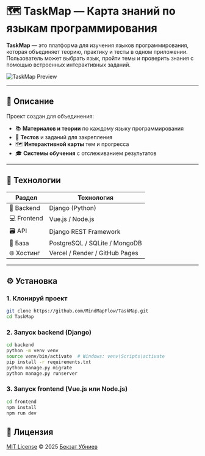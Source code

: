 # 🗺️ TaskMap — Карта знаний по языкам программирования

**TaskMap** — это платформа для изучения языков программирования, которая объединяет теорию, практику и тесты в одном приложении. Пользователь может выбрать язык, пройти темы и проверить знания с помощью встроенных интерактивных заданий.

![TaskMap Preview](assets/taskmap-preview.gif)

---

## 📘 Описание

Проект создан для объединения:

- 📚 **Материалов и теории** по каждому языку программирования
- 🧠 **Тестов** и заданий для закрепления
- 🗺️ **Интерактивной карты** тем и прогресса
- 🎓 **Системы обучения** с отслеживанием результатов

---

## 🧩 Технологии

| Раздел     | Технология          |
|------------|---------------------|
| 🎯 Backend  | Django (Python)     |
| 💻 Frontend | Vue.js / Node.js    |
| 🗃️ API      | Django REST Framework |
| 💾 База     | PostgreSQL / SQLite / MongoDB |
| 🌐 Хостинг  | Vercel / Render / GitHub Pages |

---

## ⚙️ Установка

### 1. Клонируй проект

```bash
git clone https://github.com/MindMapFlow/TaskMap.git
cd TaskMap
```

### 2. Запуск backend (Django)
```bash
cd backend
python -m venv venv
source venv/bin/activate  # Windows: venv\Scripts\activate
pip install -r requirements.txt
python manage.py migrate
python manage.py runserver
```

### 3. Запуск frontend (Vue.js или Node.js)
```bash
cd frontend
npm install
npm run dev
```

## 📄 Лицензия

[MIT License](LICENSE) © 2025 [Бекзат Убниев](https://github.com/dunanhub)
